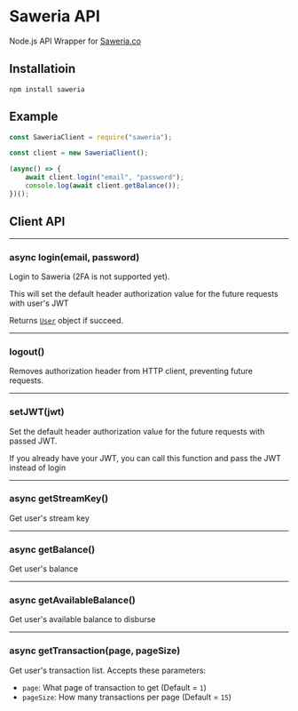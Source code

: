# Saweria API

Node.js API Wrapper for [Saweria.co](https://saweria.co/)

## Installatioin

```
npm install saweria
```

## Example

```js
const SaweriaClient = require("saweria");

const client = new SaweriaClient();

(async() => {
    await client.login("email", "password");
    console.log(await client.getBalance());
})();

```

## Client API

---

### async login(email, password)

Login to Saweria (2FA is not supported yet).

This will set the default header authorization value for the future requests with user's JWT

Returns [`User`](src/types.ts) object if succeed.

---

### logout()

Removes authorization header from HTTP client, preventing future requests.

---

### setJWT(jwt)

Set the default header authorization value for the future requests with passed JWT.

If you already have your JWT, you can call this function and pass the JWT instead of login

---

### async getStreamKey()

Get user's stream key

---

### async getBalance()

Get user's balance

---

### async getAvailableBalance()

Get user's available balance to disburse

---

### async getTransaction(page, pageSize)

Get user's transaction list. Accepts these parameters:

- `page`: What page of transaction to get (Default = `1`)
- `pageSize`: How many transactions per page (Default = `15`)